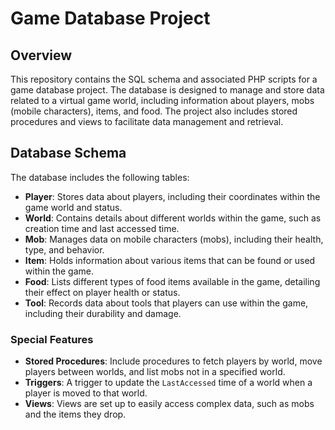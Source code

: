 # Game Database Project

## Overview

This repository contains the SQL schema and associated PHP scripts for a game database project. The database is designed to manage and store data related to a virtual game world, including information about players, mobs (mobile characters), items, and food. The project also includes stored procedures and views to facilitate data management and retrieval.

## Database Schema

The database includes the following tables:

- **Player**: Stores data about players, including their coordinates within the game world and status.
- **World**: Contains details about different worlds within the game, such as creation time and last accessed time.
- **Mob**: Manages data on mobile characters (mobs), including their health, type, and behavior.
- **Item**: Holds information about various items that can be found or used within the game.
- **Food**: Lists different types of food items available in the game, detailing their effect on player health or status.
- **Tool**: Records data about tools that players can use within the game, including their durability and damage.

### Special Features

- **Stored Procedures**: Include procedures to fetch players by world, move players between worlds, and list mobs not in a specified world.
- **Triggers**: A trigger to update the `LastAccessed` time of a world when a player is moved to that world.
- **Views**: Views are set up to easily access complex data, such as mobs and the items they drop.
